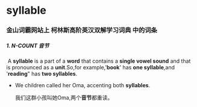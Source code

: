 # syllable

### 金山词霸网站上 柯林斯高阶英汉双解学习词典 中的词条

##### 1. N-COUNT 音节

​	A **syllable** is a part of a **word** that contains a **single vowel sound** and that is pronounced as a **unit**.So,for example,'**book**' has **one syllable**,and '**reading**" has **two syllables**.

- We children called her Oma, accenting both **syllables**.

  我们这群小孩叫她Oma,两个**音节**都重读。